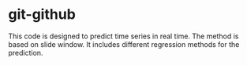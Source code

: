 # git-github
This code is designed to predict time series in real time. The method is based on slide window. It includes different regression methods for the prediction.
